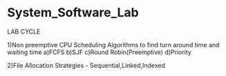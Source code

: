# System_Software_Lab
LAB CYCLE

1)Non preemptive CPU Scheduling Algorithms to find turn around time and waiting time a)FCFS b)SJF c)Round Robin(Preemptive) d)Priority

2)File Allocation Strategies - Sequential,Linked,Indexed
